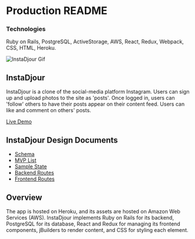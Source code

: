 # Production README

### Technologies
 Ruby on Rails, PostgreSQL, ActiveStorage, AWS, React, Redux, Webpack, CSS, HTML, Heroku.

![InstaDjour Gif](https://github.com/JaredDjour/InstaDjour/blob/master/InstaDjour.gif?raw=true)


## InstaDjour
  InstaDjour is a clone of the social-media platform Instagram. Users can sign up and upload photos to the site as 'posts'. Once logged in, users can 'follow' others to have their posts appear on their content feed. Users can like and comment on others' posts.

[Live Demo](https://instadjour.herokuapp.com/#/)

## InstaDjour Design Documents
 * [Schema](https://github.com/JaredDjour/InstaDjour/wiki/Schema)
 * [MVP List](https://github.com/JaredDjour/InstaDjour/wiki/MVP-List)
 * [Sample State](https://github.com/JaredDjour/InstaDjour/wiki/Sample-State)
 * [Backend Routes](https://github.com/JaredDjour/InstaDjour/wiki/Backend-Routes)
 * [Frontend Routes](https://github.com/JaredDjour/InstaDjour/wiki/Frontend-Routes)



## Overview 
The app is hosted on Heroku, and its assets are hosted on Amazon Web Services (AWS). InstaDjour implements Ruby on Rails for its backend, PostgreSQL for its database, React and Redux for managing its frontend components, jBuilders to render content, and CSS for styling each element.
